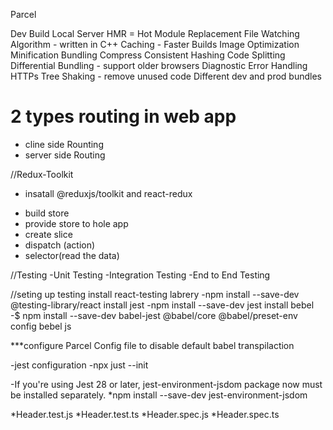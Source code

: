Parcel

Dev Build
Local Server
HMR = Hot Module Replacement
File Watching Algorithm - written in C++
Caching - Faster Builds
Image Optimization
Minification
Bundling
Compress
Consistent Hashing
Code Splitting
Differential Bundling - support older browsers
Diagnostic
Error Handling
HTTPs
Tree Shaking - remove unused code
Different dev and prod bundles

# 2 types routing in web app
- cline side Rounting
- server side Routing

//Redux-Toolkit

* insatall @reduxjs/toolkit and react-redux
- build store
- provide store to hole app 
- create slice
- dispatch (action)
- selector(read the data)


//Testing
-Unit Testing
-Integration Testing
-End to End Testing

//seting up testing
install  react-testing labrery
 -npm install --save-dev @testing-library/react
 install jest
 -npm install --save-dev jest
 install bebel
 -$ npm install --save-dev babel-jest @babel/core @babel/preset-env
 config bebel js

***configure Parcel Config file  to disable default babel transpilaction

-jest configuration
-npx just --init

-If you're using Jest 28 or later, jest-environment-jsdom package now must be installed separately.
*npm install --save-dev jest-environment-jsdom



*Header.test.js
*Header.test.ts
*Header.spec.js
*Header.spec.ts

